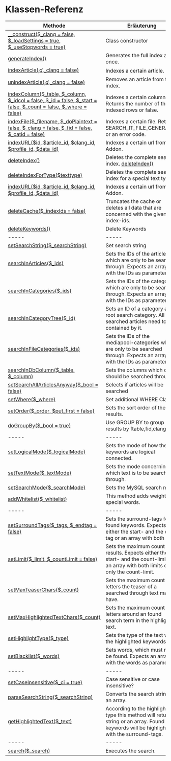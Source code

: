 # Klassen-Referenz

Methode | Erläuterung
-----|-----
[__construct($_clang = false, $_loadSettings = true, $_useStopwords = true)](https://github.com/FriendsOfREDAXO/search_it/tree/master/lib/search_it.php) | Class constructor
[generateIndex()](https://github.com/FriendsOfREDAXO/search_it/tree/master/lib/search_it.php) | Generates the full index at once.
[indexArticle($_id,$_clang = false)](https://github.com/FriendsOfREDAXO/search_it/tree/master/lib/search_it.php) | Indexes a certain article.
[unindexArticle($_id,$_clang = false)](https://github.com/FriendsOfREDAXO/search_it/tree/master/lib/search_it.php) | Removes an article from the index.
[indexColumn($_table, $_column, $_idcol = false, $_id = false, $_start = false, $_count = false, $_where = false)](https://github.com/FriendsOfREDAXO/search_it/tree/master/lib/search_it.php) | Indexes a certain column. Returns the number of the indexed rows or false.
[indexFile($_filename, $_doPlaintext = false, $_clang = false, $_fid = false, $_catid = false)](https://github.com/FriendsOfREDAXO/search_it/tree/master/lib/search_it.php) | Indexes a certain file. Returns SEARCH_IT_FILE_GENERATED or an error code.
[indexURL($id, $article_id, $clang_id, $profile_id, $data_id)](https://github.com/FriendsOfREDAXO/search_it/tree/master/lib/search_it.php) | Indexes a certain url from URL Addon.
[deleteIndex()](https://github.com/FriendsOfREDAXO/search_it/tree/master/lib/search_it.php) | Deletes the complete search index.	[deleteIndex()](https://github.com/FriendsOfREDAXO/search_it/tree/master/lib/search_it.php) | Deletes the complete search index.
[deleteIndexForType($texttype)](https://github.com/FriendsOfREDAXO/search_it/tree/master/lib/search_it.php) | Deletes the complete search index for a special text type.
[indexURL($id, $article_id, $clang_id, $profile_id, $data_id)](https://github.com/FriendsOfREDAXO/search_it/tree/master/lib/search_it.php) | Indexes a certain url from URL Addon.
[deleteCache($_indexIds = false)](https://github.com/FriendsOfREDAXO/search_it/tree/master/lib/search_it.php) | Truncates the cache or deletes all data that are concerned with the given index-ids.
[deleteKeywords()](https://github.com/FriendsOfREDAXO/search_it/tree/master/lib/search_it.php) | Delete Keywords
-----|-----
[setSearchString($_searchString)](https://github.com/FriendsOfREDAXO/search_it/tree/master/lib/search_it.php) | Set search string
[searchInArticles($_ids)](https://github.com/FriendsOfREDAXO/search_it/tree/master/lib/search_it.php) | Sets the IDs of the articles which are only to be searched through. Expects an array with the IDs as parameters.
[searchInCategories($_ids)](https://github.com/FriendsOfREDAXO/search_it/tree/master/lib/search_it.php) | Sets the IDs of the categories which are only to be searched through. Expects an array with the IDs as parameters.
[searchInCategoryTree($_id)](https://github.com/FriendsOfREDAXO/search_it/tree/master/lib/search_it.php) | Sets an ID of a category as root search category. All searched articles need to be contained by it.
[searchInFileCategories($_ids)](https://github.com/FriendsOfREDAXO/search_it/tree/master/lib/search_it.php) | Sets the IDs of the mediapool-categories which are only to be searched through. Expects an array with the IDs as parameters.
[searchInDbColumn($_table, $_column)](https://github.com/FriendsOfREDAXO/search_it/tree/master/lib/search_it.php) | Sets the columns which only should be searched through.
[setSearchAllArticlesAnyway($_bool = false)](https://github.com/FriendsOfREDAXO/search_it/tree/master/lib/search_it.php) | Selects if articles will be searched
[setWhere($_where)](https://github.com/FriendsOfREDAXO/search_it/tree/master/lib/search_it.php) | Set additional WHERE Clause
[setOrder($_order, $put_first = false)](https://github.com/FriendsOfREDAXO/search_it/tree/master/lib/search_it.php) | Sets the sort order of the results.
[doGroupBy($_bool = true)](https://github.com/FriendsOfREDAXO/search_it/tree/master/lib/search_it.php) | Use GROUP BY to group results by ftable,fid,clang
-----|-----
[setLogicalMode($_logicalMode)](https://github.com/FriendsOfREDAXO/search_it/tree/master/lib/search_it.php) | Sets the mode of how the keywords are logical connected.
[setTextMode($_textMode)](https://github.com/FriendsOfREDAXO/search_it/tree/master/lib/search_it.php) | Sets the mode concerning which text is to be searched through.
[setSearchMode($_searchMode)](https://github.com/FriendsOfREDAXO/search_it/tree/master/lib/search_it.php) | Sets the MySQL search mode.
[addWhitelist($_whitelist)](https://github.com/FriendsOfREDAXO/search_it/tree/master/lib/search_it.php) | This method adds weight to special words.
-----|-----
[setSurroundTags($_tags, $_endtag = false)](https://github.com/FriendsOfREDAXO/search_it/tree/master/lib/search_it.php) | Sets the surround-tags for found keywords. Expects either the start- and the end-tag or an array with both tags.
[setLimit($_limit, $_countLimit = false)](https://github.com/FriendsOfREDAXO/search_it/tree/master/lib/search_it.php) | Sets the maximum count of results. Expects either the start- and the count-limit or an array with both limits or only the count-limit.
[setMaxTeaserChars($_count)](https://github.com/FriendsOfREDAXO/search_it/tree/master/lib/search_it.php) | Sets the maximum count of letters the teaser of a searched through text may have.
[setMaxHighlightedTextChars($_count)](https://github.com/FriendsOfREDAXO/search_it/tree/master/lib/search_it.php) | Sets the maximum count of letters around an found search term in the highlighted text.
[setHighlightType($_type)](https://github.com/FriendsOfREDAXO/search_it/tree/master/lib/search_it.php) | Sets the type of the text with the highlighted keywords.
[setBlacklist($_words)](https://github.com/FriendsOfREDAXO/search_it/tree/master/lib/search_it.php) | Sets words, which must not be found. Expects an array with the words as parameters.
-----|-----
[setCaseInsensitive($_ci = true)](https://github.com/FriendsOfREDAXO/search_it/tree/master/lib/search_it.php) | Case sensitive or case insensitive?
[parseSearchString($_searchString)](https://github.com/FriendsOfREDAXO/search_it/tree/master/lib/search_it.php) | Converts the search string to an array.
[getHighlightedText($_text)](https://github.com/FriendsOfREDAXO/search_it/tree/master/lib/search_it.php) | According to the highlight-type this method will return a string or an array. Found keywords will be highlighted with the surround-tags.
-----|-----
[search($_search)](https://github.com/FriendsOfREDAXO/search_it/tree/master/lib/search_it.php) | Executes the search.
